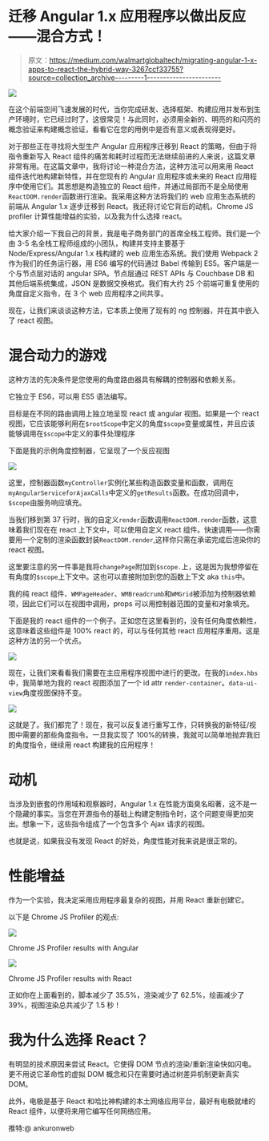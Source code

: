 # 迁移 Angular 1.x 应用程序以做出反应——混合方式！

> 原文：<https://medium.com/walmartglobaltech/migrating-angular-1-x-apps-to-react-the-hybrid-way-3267ccf33755?source=collection_archive---------1----------------------->

![](img/41ab8ee6a7706ee09a447a3d85c9dbef.png)

在这个前端空间飞速发展的时代，当你完成研发、选择框架、构建应用并发布到生产环境时，它已经过时了，这很常见！与此同时，必须用全新的、明亮的和闪亮的概念验证来构建概念验证，看看它在您的用例中是否有意义或表现得更好。

对于那些正在寻找将大型生产 Angular 应用程序迁移到 React 的策略，但由于将指令重新写入 React 组件的痛苦和耗时过程而无法继续前进的人来说，这篇文章非常有用。在这篇文章中，我将讨论一种混合方法，这种方法可以用来用 React 组件迭代地构建新特性，并在您现有的 Angular 应用程序或未来的 React 应用程序中使用它们。其思想是构造独立的 React 组件，并通过局部而不是全局使用`ReactDOM.render`函数进行渲染。我采用这种方法将我们的 web 应用生态系统的前端从 Angular 1.x 逐步迁移到 React。我还将讨论它背后的动机，Chrome JS profiler 计算性能增益的实验，以及我为什么选择 react。

给大家介绍一下我自己的背景，我是电子商务部门的首席全栈工程师。我们是一个由 3-5 名全栈工程师组成的小团队，构建并支持主要基于 Node/Express/Angular 1.x 栈构建的 web 应用生态系统。我们使用 Webpack 2 作为我们的任务运行器，用 ES6 编写的代码通过 Babel 传输到 ES5。客户端是一个与节点层对话的 angular SPA。节点层通过 REST APIs 与 Couchbase DB 和其他后端系统集成，JSON 是数据交换格式。我们有大约 25 个前端可重复使用的角度自定义指令，在 3 个 web 应用程序之间共享。

现在，让我们来谈谈这种方法，它本质上使用了现有的 ng 控制器，并在其中嵌入了 react 视图。

# 混合动力的游戏

这种方法的先决条件是您使用的角度路由器具有解耦的控制器和依赖关系。

它独立于 ES6，可以用 ES5 语法编写。

目标是在不同的路由调用上独立地呈现 react 或 angular 视图。如果是一个 react 视图，它应该能够利用在`$rootScope`中定义的角度`$scope`变量或属性，并且应该能够调用在`$scope`中定义的事件处理程序

下面是我的示例角度控制器，它呈现了一个反应视图

![](img/085017f5f133c1c52490104babb2a7d6.png)

这里，控制器函数`myController`实例化某些构造函数变量和函数，调用在`myAngularServiceforAjaxCalls`中定义的`getResults`函数。在成功回调中，`$scope`由服务响应填充。

当我们移到第 37 行时，我的自定义`render`函数调用`ReactDOM.render`函数，这意味着我们现在在 react 上下文中，可以使用自定义 react 组件。快速调用——你需要用一个定制的渲染函数封装`ReactDOM.render`,这样你只需在承诺完成后渲染你的 react 视图。

这里要注意的另一件事是我将`changePage`附加到`$scope.`上，这是因为我想停留在有角度的`$scope`上下文中。这也可以直接附加到您的函数上下文 aka `this`中。

我的纯 react 组件、`WMPageHeader`、`WMBreadcrumb`和`WMGrid`被添加为控制器依赖项，因此它们可以在视图中调用，props 可以用控制器范围的变量和对象填充。

下面是我的 react 组件的一个例子。正如您在这里看到的，没有任何角度依赖性，这意味着这些组件是 100% react 的，可以与任何其他 react 应用程序重用。这是这种方法的另一个优点。

![](img/390256b84174b3331cd88c484ff993ed.png)

现在，让我们来看看我们需要在主应用程序视图中进行的更改。在我的`index.hbs`中，我简单地为我的 react 视图添加了一个 id attr `render-container`。`data-ui-view`角度视图保持不变。

![](img/edffafdbf98b80e4f726c62e206f5957.png)

这就是了。我们都完了！现在，我可以反复进行重写工作，只转换我的新特征/视图中需要的那些角度指令。一旦我实现了 100%的转换，我就可以简单地抛弃我旧的角度指令，继续用 react 构建我的应用程序！

# 动机

当涉及到嵌套的作用域和观察器时，Angular 1.x 在性能方面臭名昭著，这不是一个隐藏的事实。当您在开源指令的基础上构建定制指令时，这个问题变得更加突出。想象一下，这些指令组成了一个包含多个 Ajax 请求的视图。

也就是说，如果我没有发现 React 的好处，角度性能对我来说是很正常的。

# 性能增益

作为一个实验，我决定采用应用程序最复杂的视图，并用 React 重新创建它。

以下是 Chrome JS Profiler 的观点:

![](img/e5d1ec2446c303626896569ae922a67c.png)

Chrome JS Profiler results with Angular

![](img/8426da25f7c139a49ee2ba0fe25ff1c7.png)

Chrome JS Profiler results with React

正如你在上面看到的，脚本减少了 35.5%，渲染减少了 62.5%，绘画减少了 39%，视图渲染总共减少了 1.5 秒！

# 我为什么选择 React？

有明显的技术原因来尝试 React。它使得 DOM 节点的渲染/重新渲染快如闪电。更不用说它革命性的虚拟 DOM 概念和只在需要时通过树差异机制更新真实 DOM。

此外，电极是基于 React 和哈比神构建的本土网络应用平台，最好有电极就绪的 React 组件，以便将来用它编写任何网络应用。

推特:@ ankuronweb